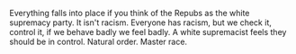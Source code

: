 Everything falls into place if you think of the Repubs as the white supremacy party. It isn't racism. Everyone has racism, but we check it, control it, if we behave badly we feel badly. A white supremacist feels they should be in control. Natural order. Master race.
